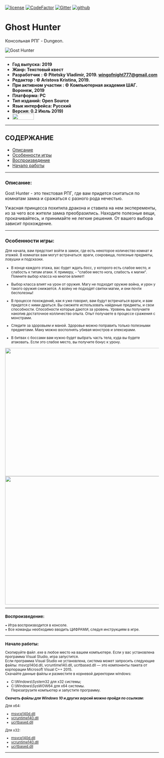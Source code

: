 [![license](https://img.shields.io/github/license/mashape/apistatus.svg)](https://github.com/itstep-vrn/GhostHunter/blob/master/LICENSE) [![CodeFactor](https://www.codefactor.io/repository/github/itstep-vrn/ghosthunter/badge)](https://www.codefactor.io/repository/github/itstep-vrn/ghosthunter) [![Gitter](https://badges.gitter.im/itstep-vrn/GhostHunter.svg)](https://gitter.im/itstep-vrn/GhostHunter?utm_source=badge&utm_medium=badge&utm_campaign=pr-badge) 
[![github](https://github.githubassets.com/favicon.ico)](https://github.com/wingofnight)

# Ghost Hunter
Консольная РПГ - Dungeon. 

![Gost Hunter](https://github.com/wingofnight/TrashMashine/blob/master/1111.png "Gost Hunter")

***
- **Год выпуска: 2019**
- **Жанр: Текстовый квест**
- **Разработчик : © Pitetsky Vladimir, 2019. wingofnight777@gmail.com**
- **Редактор : © Aristova Kristina, 2019.**
- **При активном участии : © Компьютерная академия ШАГ. Воронеж, 2019**
- **Платформа: PC**
- **Тип изданий: Open Source**
- **Язык интерфейса: Русский**
- **Версия: 0.2 Июль 2019)**
- [<img src=https://github.com/itstep-vrn/GhostHunter/blob/master/trello-logo.png width="70" height="20"/>](https://trello.com/b/gnGnyvbp/gosthunter)
***
## СОДЕРЖАНИЕ
- [Описание](#descript)
- [Особенности игры](#chu)  
- [Воспроизведение](#relis)  
- [Начало работы](#Get)  
***

### <a name = "descript"> Описание: </a>

Gost Hunter - это текстовая РПГ, где вам придется скитаться по комнатам замка и сражаться с разного рода нечестью. 
  
Ужасная принцесса похитила дракона и ставила на нем эксперементы, из за чего все жители замка преобразились.
Находите полезные вещи, прокачивайтесь, и принимайте не легкие решения. От вашего выбора зависит прохождение.
***

### <a name="chu"> Особенности игры: </a>

<small>Для начала, вам предстоит войти в замок, где есть некоторое количество комнат и этажей.
В комнатах вам могут встрачаться: враги, сокровища, полезные предметы, ловушки и подсказки. 
- В конце каждого этажа, вас будет ждать босс, у которого есть слабое место, и слабость к типам
атаки. К примеру, - "слабое место нога, слабость к магии". Помните выбор класса на многое влияет!

- Выбор класса влият на урон от оружия. Магу не подходит оружие война, и урон у такого оружия
снижается. А войну не подходят свитки магии, и они почти бесполезны!

- В процессе похождений, как я уже говорил, вам будут встречаться враги, и вам придется
с ними драться. Вы сможете использовать найденые предметы, и свои способности. Способности 
которые даются за уровень. Уровень вы получаете накопив достаточное колличество опыта.
Опыт получаете в процессе сражения с монстрами. 

- Следите за здоровьем и маной. Здоровье можно поправить только полезными предметами.
Ману можно восполнять убивая монстров и элексирами.

- В битвах с боссами вам нужно будет выбрать часть тела, куда вы будете атаковать. 
Если это слабое место, вы получите бонус к урону.

<img src=https://github.com/itstep-vrn/GhostHunter/blob/master/image.gif  width="620" height="420" />
<img src=https://github.com/itstep-vrn/GhostHunter/blob/master/image%20(22).gif  width="620" height="420" />

***
### <a name="relis"> Воспроизведение:</a>

•	Игра воспроизводится в консоле.  
•	Все команды необходимо вводить ЦИФРАМИ, следуя инструкциям в игре.  

***
### <a name="Get">Начало работы:</a>

Скопируйте файл .exe в любое место на вашем компьютере. Если у вас установлена программа Visual Studio, игра запустится.  
Если программа Visual Studio не установлена, система может запросить следующие файлы: msvcp140d.dll, vcruntime140.dll, ucrtbased.dll —  это компоненты пакета от корпорации Microsoft Visual C++ 2015.  
Скачайте данные файлы и разместите в корневой директории windows:  
- C:\Windows\System32 для x32 системы;
- C:\Windows\SysWOW64 для x64 системы.  
Перезагрузите компьютер и запустите программу.

***Скачать файлы для Windows 10 и других версий можно пройдя по ссылкам:***  

Для x64:  

- [msvcp140d.dll](http://dlltop.ru//files/msvcp140d-64.zip)  
-	[vcruntime140.dll](http://dlltop.ru//files/vcruntime140-64.zip)  
-	[ucrtbased.dll](http://dlltop.ru//files/ucrtbase-64.zip )  

Для x32: 

-	[msvcp140d.dll](http://dlltop.ru//files/msvcp140d.zip)  
-	[vcruntime140.dll](http://dlltop.ru//files/vcruntime140.zip)  
-	[ucrtbased.dll](http://dlltop.ru//files/ucrtbase.zip)  


***
